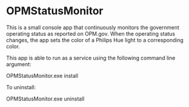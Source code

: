 OPMStatusMonitor
================

This is a small console app that continuously monitors the government operating status as reported on OPM.gov. When the operating status changes, the app sets the color of a Philips Hue light to a corresponding color.


This app is able to run as a service using the following command line argument:

OPMStatusMonitor.exe install

To uninstall:

OPMStatusMonitor.exe uninstall
